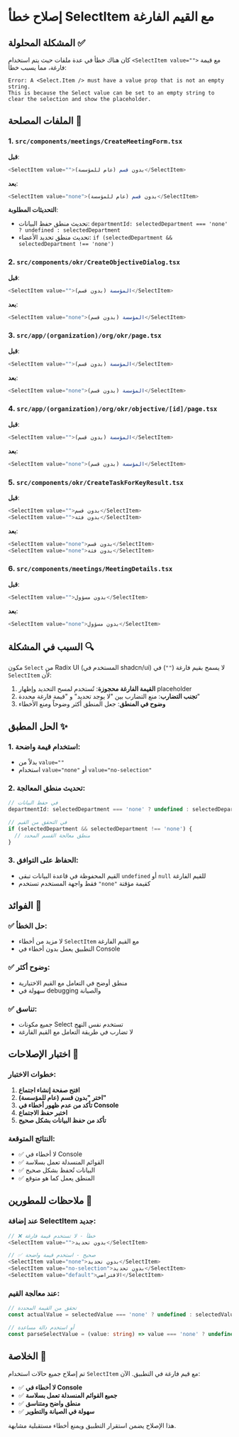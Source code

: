 # إصلاح خطأ SelectItem مع القيم الفارغة

## المشكلة المحلولة ✅

كان هناك خطأ في عدة ملفات حيث يتم استخدام `<SelectItem value="">` مع قيمة فارغة، مما يسبب خطأ:

```
Error: A <Select.Item /> must have a value prop that is not an empty string. 
This is because the Select value can be set to an empty string to clear the selection and show the placeholder.
```

## الملفات المصلحة 🔧

### 1. `src/components/meetings/CreateMeetingForm.tsx`
**قبل**:
```typescript
<SelectItem value="">بدون قسم (عام للمؤسسة)</SelectItem>
```

**بعد**:
```typescript
<SelectItem value="none">بدون قسم (عام للمؤسسة)</SelectItem>
```

**التحديثات المطلوبة**:
- تحديث منطق حفظ البيانات: `departmentId: selectedDepartment === 'none' ? undefined : selectedDepartment`
- تحديث منطق تحديد الأعضاء: `if (selectedDepartment && selectedDepartment !== 'none')`

### 2. `src/components/okr/CreateObjectiveDialog.tsx`
**قبل**:
```typescript
<SelectItem value="">المؤسسة (بدون قسم)</SelectItem>
```

**بعد**:
```typescript
<SelectItem value="none">المؤسسة (بدون قسم)</SelectItem>
```

### 3. `src/app/(organization)/org/okr/page.tsx`
**قبل**:
```typescript
<SelectItem value="">المؤسسة (بدون قسم)</SelectItem>
```

**بعد**:
```typescript
<SelectItem value="none">المؤسسة (بدون قسم)</SelectItem>
```

### 4. `src/app/(organization)/org/okr/objective/[id]/page.tsx`
**قبل**:
```typescript
<SelectItem value="">المؤسسة (بدون قسم)</SelectItem>
```

**بعد**:
```typescript
<SelectItem value="none">المؤسسة (بدون قسم)</SelectItem>
```

### 5. `src/components/okr/CreateTaskForKeyResult.tsx`
**قبل**:
```typescript
<SelectItem value="">بدون قسم</SelectItem>
<SelectItem value="">بدون فئة</SelectItem>
```

**بعد**:
```typescript
<SelectItem value="none">بدون قسم</SelectItem>
<SelectItem value="none">بدون فئة</SelectItem>
```

### 6. `src/components/meetings/MeetingDetails.tsx`
**قبل**:
```typescript
<SelectItem value="">بدون مسؤول</SelectItem>
```

**بعد**:
```typescript
<SelectItem value="none">بدون مسؤول</SelectItem>
```

## السبب في المشكلة 🔍

مكون `Select` من Radix UI (المستخدم في shadcn/ui) لا يسمح بقيم فارغة (`""`) في `SelectItem` لأن:

1. **القيمة الفارغة محجوزة**: تُستخدم لمسح التحديد وإظهار placeholder
2. **تجنب التضارب**: منع التضارب بين "لا يوجد تحديد" و "قيمة فارغة محددة"
3. **وضوح في المنطق**: جعل المنطق أكثر وضوحاً ومنع الأخطاء

## الحل المطبق ✨

### 1. **استخدام قيمة واضحة**:
- بدلاً من `value=""`
- استخدام `value="none"` أو `value="no-selection"`

### 2. **تحديث منطق المعالجة**:
```typescript
// في حفظ البيانات
departmentId: selectedDepartment === 'none' ? undefined : selectedDepartment

// في التحقق من القيم
if (selectedDepartment && selectedDepartment !== 'none') {
  // منطق معالجة القسم المحدد
}
```

### 3. **الحفاظ على التوافق**:
- القيم المحفوظة في قاعدة البيانات تبقى `undefined` أو `null` للقيم الفارغة
- فقط واجهة المستخدم تستخدم `"none"` كقيمة مؤقتة

## الفوائد 🎯

### ✅ **حل الخطأ**:
- لا مزيد من أخطاء `SelectItem` مع القيم الفارغة
- التطبيق يعمل بدون أخطاء في Console

### ✅ **وضوح أكثر**:
- منطق أوضح في التعامل مع القيم الاختيارية
- سهولة في debugging والصيانة

### ✅ **تناسق**:
- جميع مكونات Select تستخدم نفس النهج
- لا تضارب في طريقة التعامل مع القيم الفارغة

## اختبار الإصلاحات 🧪

### خطوات الاختبار:
1. **افتح صفحة إنشاء اجتماع**
2. **اختر "بدون قسم (عام للمؤسسة)"**
3. **تأكد من عدم ظهور أخطاء في Console**
4. **اختبر حفظ الاجتماع**
5. **تأكد من حفظ البيانات بشكل صحيح**

### النتائج المتوقعة:
- ✅ لا أخطاء في Console
- ✅ القوائم المنسدلة تعمل بسلاسة
- ✅ البيانات تُحفظ بشكل صحيح
- ✅ المنطق يعمل كما هو متوقع

## ملاحظات للمطورين 📝

### عند إضافة SelectItem جديد:
```typescript
// ❌ خطأ - لا تستخدم قيمة فارغة
<SelectItem value="">بدون تحديد</SelectItem>

// ✅ صحيح - استخدم قيمة واضحة
<SelectItem value="none">بدون تحديد</SelectItem>
<SelectItem value="no-selection">بدون تحديد</SelectItem>
<SelectItem value="default">الافتراضي</SelectItem>
```

### عند معالجة القيم:
```typescript
// تحقق من القيمة المحددة
const actualValue = selectedValue === 'none' ? undefined : selectedValue;

// أو استخدم دالة مساعدة
const parseSelectValue = (value: string) => value === 'none' ? undefined : value;
```

## الخلاصة 🎉

تم إصلاح جميع حالات استخدام `SelectItem` مع قيم فارغة في التطبيق. الآن:

- ✅ **لا أخطاء في Console**
- ✅ **جميع القوائم المنسدلة تعمل بسلاسة**
- ✅ **منطق واضح ومتناسق**
- ✅ **سهولة في الصيانة والتطوير**

هذا الإصلاح يضمن استقرار التطبيق ويمنع أخطاء مستقبلية مشابهة.

